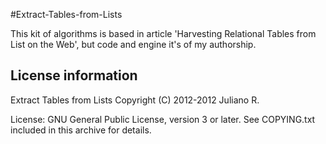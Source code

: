 #Extract-Tables-from-Lists

This kit of algorithms is based in article 'Harvesting Relational Tables from List on the Web', 
but code and engine it's of my authorship.

## License information

Extract Tables from Lists Copyright (C) 2012-2012 Juliano R.

License: GNU General Public License, version 3 or later. 
See COPYING.txt included in this archive for details.